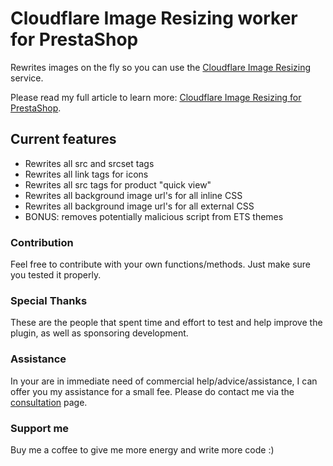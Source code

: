 # Cloudflare Image Resizing worker for PrestaShop
 Rewrites images on the fly so you can use the [Cloudflare Image Resizing](https://blog.cloudflare.com/announcing-cloudflare-image-resizing-simplifying-optimal-image-delivery/) service.

 Please read my full article to learn more: [Cloudflare Image Resizing for PrestaShop](https://mecanik.dev/en/posts/cloudflare-image-resizing-for-prestashop/).
 
## Current features
* Rewrites all src and srcset tags
* Rewrites all link tags for icons
* Rewrites all src tags for product "quick view"
* Rewrites all background image url's for all inline CSS
* Rewrites all background image url's for all external CSS
* BONUS: removes potentially malicious script from ETS themes

### Contribution
 Feel free to contribute with your own functions/methods. Just make sure you tested it properly.

### Special Thanks
 These are the people that spent time and effort to test and help improve the plugin, as well as sponsoring development.

### Assistance
 In your are in immediate need of commercial help/advice/assistance, I can offer you my assistance for a small fee.
 Please do contact me via the [consultation](https://mecanik.dev/en/consulting/) page.
 
### Support me
 Buy me a coffee to give me more energy and write more code :)
